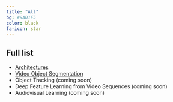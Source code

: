 ```yaml
---
title: "All"
bg: #9AD1F5
color: black
fa-icon: star
---
```


## Full list

- [Architectures](https://www.slideshare.net/xavigiro/deep-learning-architectures-for-video-xavier-giroinieto-upc-barcelona) 
- [Video Object Segmentation](https://www.slideshare.net/xavigiro/deep-video-object-segmentation-xavier-giroinieto-upc-2019)
- Object Tracking (coming soon)
- Deep Feature Learning from Video Sequences (coming soon)
- Audiovisual Learning (coming soon)

